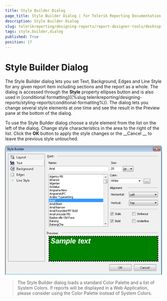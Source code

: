 ```yaml
---
title: Style Builder Dialog
page_title: Style Builder Dialog | for Telerik Reporting Documentation
description: Style Builder Dialog
slug: telerikreporting/designing-reports/report-designer-tools/desktop-designers/tools/style-builder-dialog
tags: style,builder,dialog
published: True
position: 17
---
```


# Style Builder Dialog



The Style Builder dialog lets you set Text, Background, Edges and Line Style for any given report item including sections and the report as a whole. The dialog is accessed through the __Style__ property ellipses button and is also used in [conditional formatting]({%slug telerikreporting/designing-reports/styling-reports/conditional-formatting%}). The dialog lets you change several style elements at one time and see the result in the Preview pane at the bottom of the dialog.       

To use the Style Builder dialog choose a style element from the list on the left of the dialog. Change style characteristics in the area to the right of the list. Click the __OK__  button to apply the style changes or the __Cancel __ to leave the previous style untouched.             

  ![](images/Style5.png)

> The Style Builder dialog loads a standard Color Palette and a list of System Colors. If reports will be displayed in a             Web Application,  please consider using the Color Palette instead of System Colors.

